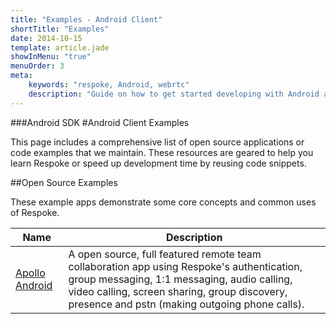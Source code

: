 ```yaml
---
title: "Examples - Android Client"
shortTitle: "Examples"
date: 2014-10-15
template: article.jade
showInMenu: "true"
menuOrder: 3
meta:
    keywords: "respoke, Android, webrtc"
    description: "Guide on how to get started developing with Android and Respoke."
---
```


###Android SDK
#Android Client Examples

This page includes a comprehensive list of open source applications or code examples that we maintain. These resources are geared to help you learn Respoke or speed up development time by reusing code snippets.

##Open Source Examples

These example apps demonstrate some core concepts and common uses of Respoke.

Name 			| Description 
------------ 	| -------------
[Apollo Android](https://github.com/respoke/apollo-android) | A open source, full featured remote team collaboration app using Respoke's authentication, group messaging, 1:1 messaging, audio calling, video calling, screen sharing, group discovery, presence and pstn (making outgoing phone calls).

